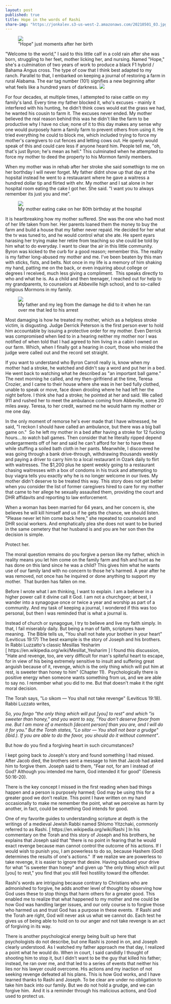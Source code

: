 ```yaml
---
layout: post
published: true
title: Hope in the words of Rashi
share-img: "https://jonkalev.s3-us-west-2.amazonaws.com/20210501_03.jpg"
---
```

<figure>
 <img src="https://justacowman.s3.us-east-2.amazonaws.com/20201213_hopeborn.jpg">
 <figcaption>"Hope" just moments after her birth</figcaption>
</figure>
"Welcome to the world," I said to this little calf in a cold rain after she was born, struggling to her feet, mother licking her, and nursing.
Named "Hope," she's a culmination of two years of work to produce a black F1 hybrid / Bahama Angus cross. The type of cow that I think best adapted to my ranch. Parallel to that, I embarked on keeping a journal of restoring a farm in rural Alabama.
The ear tag number (101) signifies a new beginning after what feels like a hundred years of darkness.

<img src="https://justacowman.s3.us-east-2.amazonaws.com/20210725_calfhope.jpg">

For four decades, at multiple times, I attempted to raise cattle on my family's land. Every time my father blocked it, who's excuses - mainly it interfered with his hunting, he didn't think cows would eat the grass we had, he wanted his cousin to farm it. The excuses never ended. My mother believed the real reason behind this was he didn't like the farm to be productive why I have no clue; none of it to this day makes any sense why one would purposely harm a family farm to prevent others from using it.
He tried everything he could to block me, which included trying to force my mother's caregivers to cut fences and letting cows out. He openly would speak of this and could care less if anyone heard him. People tell me, "oh, that's just Byron; he's mean as hell." This culminated when he attempted to force my mother to deed the property to his Mormon family members.
<p>
 When my mother was in rehab after her stroke she said somethign to me on her borthday I will never forget. My father didnt show up that day at the hopsital instead he went to a restauarant where he gave a waitress a hundred dollar tip and flirted with ehr. My mother and I sat alone in her hospital room eating the cake I got her. She said. "I want you to always remember its just you and me". 
 <p>
<figure>
  <img src="https://justacowman.s3.us-east-2.amazonaws.com/20210201_bettie-birthday.jpg">
 <figcaption>My mother eating cake on her 80th birthday at the hospital</figcaption>
</figure>
  <p>
It is heartbreaking how my mother suffered. She was the one who had most of her life taken from her. Her parents loaned them the money to buy the farm and build a house that my father never repaid. He decided for her what the tv was tuned to, and he would control what she ate. He spent eyars harasing her trying make her retire from teaching so she could be told by him what to do everyday.
I want to clear the air in this little community. Byron was kicked to the curb for a good reason; remember this.
The reality is my father long-abused my mother and me. I've been beaten by this man with sticks, fists, and belts.
Not once in my life is a memory of him shaking my hand, patting me on the back, or even inquiring about college or degrees I received, much less giving a compliment. 
This speaks directly to who and what he is.
As a child and then teenager, I reached out for help to my grandparents, to counselors at Abbeville high school, and to so-called religious Mormons in my family. 
 <p>
<figure>
  <img src="https://justacowman.s3.us-east-2.amazonaws.com/2021_byron_leg.jpg">
 <figcaption>My father and my leg from the damage he did to it when he ran over me that led to his arrest</figcaption>
</figure>
  <p>
Most damaging is how he treated my mother, which as a helpless stroke victim, is disgusting. Judge Derrick Peterson is the first person ever to hold him accountable by issuing a protective order for my mother. Even Derrick was compromised when lied to in a hearing neither my mother nor I was notified of when told that I had agreed to him living in a cabin I owned on our farm. Which, when I finally got a hearing in court, those who misled the judge were called out and the record set straight.
<p>
If you want to understand who Byron Carroll really is, know when my mother had a stroke, he watched and didn't say a word and put her in a bed. He went back to watching what he described as "an important ball game." The next morning he called, and my then-girlfriend at the time, Teresa Crozier, and I came to their house where she was in her bed fully clothed, unable to speak or move, face down drooling where he had left her the night before.
I think she had a stroke; he pointed at her and said.
We called 911 and rushed her to meet the ambulance coming from Abbeville, some 20 miles away. Teresa, to her credit, warned me he would harm my mother or me one day.
<p>
In the only moment of remorse he's ever made that I have witnessed, he said, "I reckon I should have called an ambulance, but there was a big ball game on." 
So he left my mother in a bed after having a stroke for 12 fucking hours….to watch ball games.
Then consider that he literally ripped depend undergarments off of her and said he can't afford for her to have these while stuffing a soiled bath cloth in her pants.
Meanwhile, I discovered he was going through a bank drive-through, withdrawing thousands weekly and paying a driver to carry him to a local restaurant in Ozark daily to flirt with waitresses.
The $1,200 plus he spent weekly going to a restaurant chasing waitresses with a box of condoms in his truck and attempting to buy viagra tells you exactly why he is no longer welcome in our lives.
My mother didn't deserve to be treated this way.
This story does not get better when you consider the list of former caregivers hired to care for my mother that came to her allege he sexually assaulted them, providing the court and DHR affidavits and reporting to law enforcement. 
<p>
When a woman has been married for 64 years, and her concern is, she believes he will kill himself and us if he gets the chance, we should listen. "Please never let him come back here," she repeated to counselors and DHR social workers. And emphatically plea she does not want to be buried in the same cemetery that her husband is and you are her son then the decision is simple.
  <p>
Protect her.
<p>
The moral question remains do you forgive a person like my father, which in reality means you let him come on the family farm and fish and hunt as he has done on this land since he was a child?
This gives him what he wants use of our family land with no concern to those he's harmed. A year after he was removed, not once has he inquired or done anything to support my mother. 
That burden has fallen on me.
  <p>
Before I wrote what I am thinking, I want to explain. I am a believer in a higher power call it divine call it God. I am not a churchgoer; at best, I wander into a synagogue once or twice a year and worship as part of a community. And my task of keeping a journal, I wondered if this was too personal, but then I was reminded that is what a journal is.
<p>
Instead of church or synagogue, I try to believe and live my faith simply. In that, I fail miserably daily. But being a man of faith, scriptures have meaning. 
The Bible tells us, "You shall not hate your brother in your heart" (Leviticus 19:17)
The best example is the story of Joseph and his brothers.
In Rabbi Luzzatto's classic Mesillas Yesharim [ https://en.wikipedia.org/wiki/Mesillat_Yesharim ] I found this discussion,
"Hate and revenge, too, are very difficult for man's spiteful heart to escape, for in view of his being extremely sensitive to insult and suffering great anguish because of it, revenge, which is the only thing which will put him at rest, is sweeter than honey to him" (Chapter 11). 
Psychologically there is positive energy when someone wants something from us, and we are able to say no. I remember what you did to me. But that doesn't make it the right moral decision.
  <p>
The Torah says, "Lo sikom — You shall not take revenge" (Leviticus 19:18).
Rabbi Luzzato writes,
    <p><i>
So, you forgo "the only thing which will put [you] to rest" and which "is sweeter than honey," and you want to say, "You don't deserve favor from me. But I am more of a mentsch [decent person] than you are, and I will do it for you." But the Torah states, "Lo sitor — You shall not bear a grudge" (ibid.). If you are able to do the favor, you should do it without comment"</i>.
<p>
But how do you find a forgiving heart in such circumstances?
<p>
I kept going back to Joseph's story and found something I had missed. After Jacob died, the brothers sent a message to him that Jacob had asked him to forgive them. Joseph said to them, "Fear not, for am I instead of God? Although you intended me harm, God intended it for good" (Genesis 50:16-20).
<p>
There is the key concept I missed in the first reading when bad things happen and a person is purposely harmed; God may be using this for a greater good we don't realize.
This point I have written on my hand occasionally to make me remember the point, what we perceive as harm by another, in fact, could be something God intends for good.
<p>
One of my favorite guides to understanding scripture at depth is the writings of a medieval Jewish Rabbi named Shlomo Yitzchaki, commonly referred to as Rashi. [ https://en.wikipedia.org/wiki/Rashi ] In his commentary on the Torah and this story of Joseph and his brothers, he explains that Joseph said that "there is no point in fearing that he would exact revenge because man cannot control the outcome of his actions. If I would wish to punish you, I am powerless to do so, because Hashem (God) determines the results of one's actions." 
If we realize we are powerless to take revenge, it is easier to ignore that desire.
Having subdued your drive for what "is sweeter than honey" and given up "the only thing which will put [you] to rest," you find that you still feel hostility toward the offender. 
  <p>
Rashi's words are intriguing because contrary to Christians who are admonished to forgive, he adds another level of thought by observing how God uses these to stop things that harm others for a greater good.
This enabled me to realize that what happened to my mother and me could be how God was handling larger issues, and our only course is to forgive those who harmed us and trust God has a purpose in these events. 
If Rashi and the Torah are right, God will never ask us what we cannot do. Each test he gives us of being able to hold on to our anger and not take revenge is an act of forgiving in its way.
    <p>
There is another psychological energy being built up here that psychologists do not describe, but one Rashi is zoned in on, and Joseph clearly understood.
As I watched my father approach me that day, I realized a point what he would do. When in court, I said candidly I thought of shooting him to stop it, but I didn't want to be the guy that killed his father; instead, he ran over me, and that led to a series of events that neither his lies nor his lawyer could overcome. His actions and my inaction of not seeking revenge defeated all his plans.
This is how God works, and I have learned thanks to Rashi and Joseph.
To be clear are under no obligation to take him back into our family. But we do not hold a grudge, and we can forgive him. 
And it is a reminder through his malicious actions, and God used to protect us.
